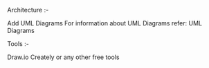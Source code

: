 Architecture :-

Add UML Diagrams
For information about UML Diagrams refer: UML Diagrams

Tools :-

Draw.io
Creately
or any other free tools
